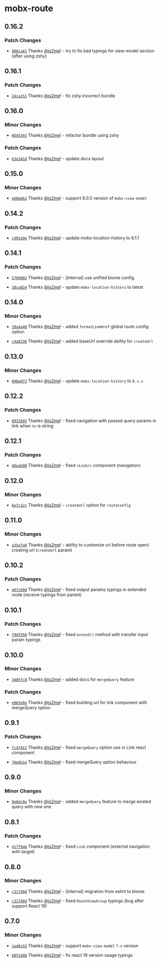 # mobx-route

## 0.16.2

### Patch Changes

- [`988ca41`](https://github.com/js2me/mobx-route/commit/988ca41bd2aa2a4ae6efc9b7250ead77af9ac949) Thanks [@js2me](https://github.com/js2me)! - try to fix bad typings for view-model section (after using zshy)

## 0.16.1

### Patch Changes

- [`24ca151`](https://github.com/js2me/mobx-route/commit/24ca15126dbeeaf2a8176ed83cbe99b1cdc86628) Thanks [@js2me](https://github.com/js2me)! - fix zshy incorrect bundle

## 0.16.0

### Minor Changes

- [`0545391`](https://github.com/js2me/mobx-route/commit/0545391fcc780cb14ca27205ed4b17556fd33f27) Thanks [@js2me](https://github.com/js2me)! - refactor bundle using zshy

### Patch Changes

- [`63e341d`](https://github.com/js2me/mobx-route/commit/63e341d84ab7d9fe4f3a90349d7c13534ce190ca) Thanks [@js2me](https://github.com/js2me)! - update docs layout

## 0.15.0

### Minor Changes

- [`eb9ebb2`](https://github.com/js2me/mobx-route/commit/eb9ebb246546733f8ac3de4692430a16e7fc195a) Thanks [@js2me](https://github.com/js2me)! - support 8.0.0 version of `mobx-view-model`

## 0.14.2

### Patch Changes

- [`cd93a9e`](https://github.com/js2me/mobx-route/commit/cd93a9e7620bb0cbe7c865c4f33f178d796fe193) Thanks [@js2me](https://github.com/js2me)! - update mobx-location-history to 8.1.1

## 0.14.1

### Patch Changes

- [`570d002`](https://github.com/js2me/mobx-route/commit/570d002d654f4b0e8d2a7fa0e1de6dc947890dd5) Thanks [@js2me](https://github.com/js2me)! - [internal] use unified biome config

- [`30ca924`](https://github.com/js2me/mobx-route/commit/30ca924e5e74d3555fee0bb4527b8e4988b3bc39) Thanks [@js2me](https://github.com/js2me)! - update `mobx-location-history` to latest

## 0.14.0

### Minor Changes

- [`39a4a40`](https://github.com/js2me/mobx-route/commit/39a4a40be52464d7adf158d1ffe582ba9ddca2ba) Thanks [@js2me](https://github.com/js2me)! - added `formatLinkHref` global route config option

- [`c4a8336`](https://github.com/js2me/mobx-route/commit/c4a8336ed044723b52a8fa50aec72b0d2fea87d2) Thanks [@js2me](https://github.com/js2me)! - added baseUrl override ability for `createUrl`

## 0.13.0

### Minor Changes

- [`09be673`](https://github.com/js2me/mobx-route/commit/09be6735ab62a8406debde37bdfefd9ac5b085c1) Thanks [@js2me](https://github.com/js2me)! - update `mobx-location-history` to `8.x.x`

## 0.12.2

### Patch Changes

- [`0933b95`](https://github.com/js2me/mobx-route/commit/0933b9543d76a2f87f9c5ee316963920a1ada9b7) Thanks [@js2me](https://github.com/js2me)! - fixed navigation with passed query params in link when `to` is string

## 0.12.1

### Patch Changes

- [`46eab98`](https://github.com/js2me/mobx-route/commit/46eab98fa76cf7a05f2a4152b2f518ff97551c41) Thanks [@js2me](https://github.com/js2me)! - fixed `<Link/>` component (navigation)

## 0.12.0

### Minor Changes

- [`6e7c12c`](https://github.com/js2me/mobx-route/commit/6e7c12c234169eb9b1735652ad32e0212ca2034f) Thanks [@js2me](https://github.com/js2me)! - `createUrl` option for `routeConfig`

## 0.11.0

### Minor Changes

- [`a35efa0`](https://github.com/js2me/mobx-route/commit/a35efa0384bb17528cc163dc88ee22fee484359f) Thanks [@js2me](https://github.com/js2me)! - ability to customize url before route open/ creating url (`createUrl` param)

## 0.10.2

### Patch Changes

- [`e07c69d`](https://github.com/js2me/mobx-route/commit/e07c69de568fd0145504c1f52670163b1079d317) Thanks [@js2me](https://github.com/js2me)! - fixed output params typings in extended route (receive typings from parent)

## 0.10.1

### Patch Changes

- [`79df550`](https://github.com/js2me/mobx-route/commit/79df55031aaebd38e30ee00df6674421ab349bdd) Thanks [@js2me](https://github.com/js2me)! - fixed `extend()` method with transfer input param typings

## 0.10.0

### Minor Changes

- [`3405fc8`](https://github.com/js2me/mobx-route/commit/3405fc8aae294338b0efe2d25ccb5f432fda6896) Thanks [@js2me](https://github.com/js2me)! - added docs for `mergeQuery` feature

### Patch Changes

- [`e065e8e`](https://github.com/js2me/mobx-route/commit/e065e8e5eaaa2306aedd5f2504ad271d4e35ce3b) Thanks [@js2me](https://github.com/js2me)! - fixed building url for link component with mergeQuery option

## 0.9.1

### Patch Changes

- [`fc47412`](https://github.com/js2me/mobx-route/commit/fc4741200e0a1376e70db59173bfdf853adacdff) Thanks [@js2me](https://github.com/js2me)! - fixed `mergeQuery` option use in Link react component

- [`76e6b1e`](https://github.com/js2me/mobx-route/commit/76e6b1e10a6e1d89cab2362ebaee08f12308b695) Thanks [@js2me](https://github.com/js2me)! - fixed mergeQuery option behaviour

## 0.9.0

### Minor Changes

- [`9e8dc8e`](https://github.com/js2me/mobx-route/commit/9e8dc8ed88a79bad25f0f06a40abb37bc5ab4a85) Thanks [@js2me](https://github.com/js2me)! - added `mergeQuery` feature to merge existed query with new one

## 0.8.1

### Patch Changes

- [`417f9ab`](https://github.com/js2me/mobx-route/commit/417f9ab6925f71069e6cef01d1dd80ba0c8ae7d8) Thanks [@js2me](https://github.com/js2me)! - fixed `Link` component (external navigation with target)

## 0.8.0

### Minor Changes

- [`c317d9d`](https://github.com/js2me/mobx-route/commit/c317d9dcff60b88d46516afedd10aacd8ee0315d) Thanks [@js2me](https://github.com/js2me)! - [internal] migration from eslint to biome

- [`c317d9d`](https://github.com/js2me/mobx-route/commit/c317d9dcff60b88d46516afedd10aacd8ee0315d) Thanks [@js2me](https://github.com/js2me)! - fixed `RouteViewGroup` typings (bug after support React 19)

## 0.7.0

### Minor Changes

- [`1e48cb5`](https://github.com/js2me/mobx-route/commit/1e48cb51106fdb1e4c5154f79d1a19bf5e838bab) Thanks [@js2me](https://github.com/js2me)! - support `mobx-view-model` `7.x` version

- [`68fa58b`](https://github.com/js2me/mobx-route/commit/68fa58b81ce1b6edde299dccfcbeb69dd32b8f63) Thanks [@js2me](https://github.com/js2me)! - fix react 19 version usage typings
